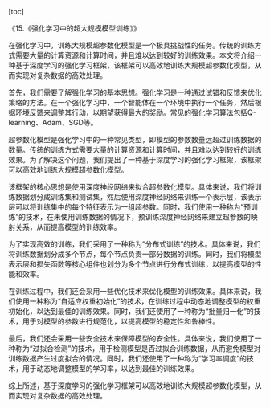 
[toc]                    
                
                
《15.《强化学习中的超大规模模型训练》》

在强化学习中，训练大规模超参数化模型是一个极具挑战性的任务。传统的训练方式需要大量的计算资源和计算时间，并且难以达到较好的训练效果。本文将介绍一种基于深度学习的强化学习框架，该框架可以高效地训练大规模超参数化模型，从而实现对复杂数据的高效处理。

首先，我们需要了解强化学习的基本思想。强化学习是一种通过试错和反馈来优化策略的方法。在一个强化学习中，一个智能体在一个环境中执行一个任务，然后根据环境反馈来调整其行动，以期望获得最大的奖励。常见的强化学习算法包括Q-learning、Adam、SGD等。

超参数化模型是强化学习中的一种常见类型，即模型的参数数量远超过训练数据的数量。传统的训练方式需要大量的计算资源和计算时间，并且难以达到较好的训练效果。为了解决这个问题，我们提出了一种基于深度学习的强化学习框架，该框架可以高效地训练大规模超参数化模型。

该框架的核心思想是使用深度神经网络来拟合超参数化模型。具体来说，我们将训练数据划分成训练集和测试集，然后使用深度神经网络来训练一个表示层，该表示层可以将训练集中的每个特征表示为一组超参数。同时，我们使用一种称为“预训练”的技术，在未使用训练数据的情况下，预训练深度神经网络来建立超参数的映射关系，从而提高模型的训练效率。

为了实现高效的训练，我们采用了一种称为“分布式训练”的技术。具体来说，我们将训练数据划分成多个节点，每个节点负责一部分数据的训练。同时，我们将模型表示层和损失函数等核心组件也划分为多个节点进行分布式训练，以提高模型的性能和效率。

在训练过程中，我们还会采用一些优化技术来优化模型的训练效果。具体来说，我们使用一种称为“自适应权重初始化”的技术，在训练过程中动态地调整模型的权重初始化，以达到最佳的训练效果。同时，我们还使用了一种称为“批量归一化”的技术，用于对模型的参数进行规范化，以提高模型的稳定性和鲁棒性。

最后，我们还会采用一些安全技术来保障模型的安全性。具体来说，我们使用了一种称为“过拟合检测”的技术，用于检测模型是否过拟合训练数据，从而避免模型对训练数据产生过度拟合的情况。同时，我们还使用了一种称为“学习率调度”的技术，用于动态地调整模型的学习率，以达到最佳的训练效果。

综上所述，基于深度学习的强化学习框架可以高效地训练大规模超参数化模型，从而实现对复杂数据的高效处理。

